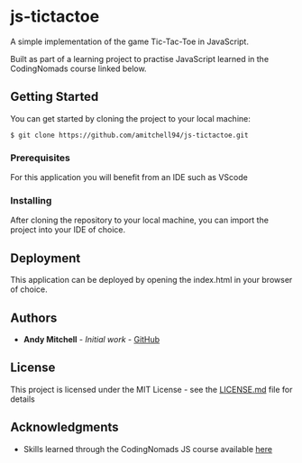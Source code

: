# js-tictactoe

A simple implementation of the game Tic-Tac-Toe in JavaScript.

Built as part of a learning project to practise JavaScript learned in the CodingNomads course linked below.

## Getting Started

You can get started by cloning the project to your local machine:
```
$ git clone https://github.com/amitchell94/js-tictactoe.git
```

### Prerequisites

For this application you will benefit from an IDE such as VScode
### Installing

After cloning the repository to your local machine, you can import the project into your IDE of choice. 

## Deployment

This application can be deployed by opening the index.html in your browser of choice. 


## Authors

* **Andy Mitchell** - *Initial work* - [GitHub](https://github.com/amitchell94)

## License

This project is licensed under the MIT License - see the [LICENSE.md](LICENSE.md) file for details

## Acknowledgments

* Skills learned through the CodingNomads JS course available [here](https://codingnomads.co/courses/learn-javascript-online-vanilla-javascript-basics)
